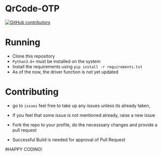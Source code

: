 # QrCode-OTP


[![GitHub contributors](https://img.shields.io/github/contributors/Naereen/StrapDown.js.svg)](https://GitHub.com/Open-Dev-Community/QrCode-OTP)

# Running
- Clone this repository
- `Python3.6+` must be installed on the system
- Install the requirements using `pip install -r requirements.txt`
- As of the now, the driver function is not yet updated

# Contributing

- go to `issues` feel free to take up any issues unless its already taken,
- If you feel that some issue is not mentioned already, raise a new issue

- Fork the repo to your profile, do the necesssary changes and provide a pull request

- Successful Build is needed for approval of Pull Request

#HAPPY CODING!